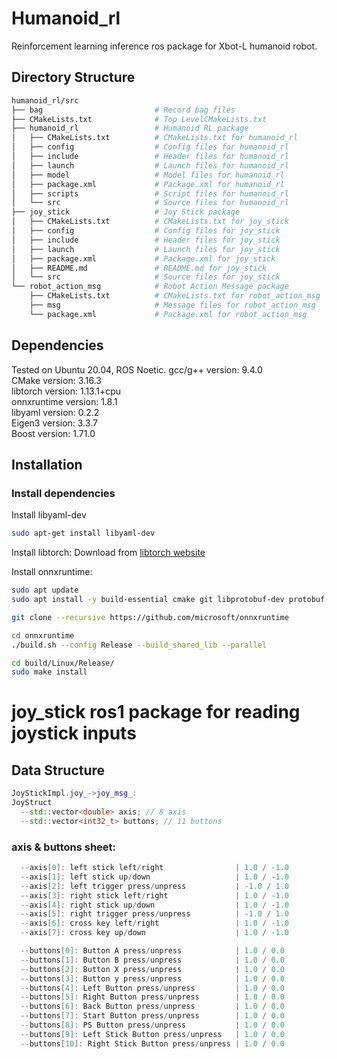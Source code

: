 # Humanoid_rl

Reinforcement learning inference ros package for Xbot-L humanoid robot.

## Directory Structure

```bash
humanoid_rl/src
├── bag                         # Record bag files
├── CMakeLists.txt              # Top LevelCMakeLists.txt
├── humanoid_rl                 # Humanoid RL package
│   ├── CMakeLists.txt          # CMakeLists.txt for humanoid_rl
│   ├── config                  # Config files for humanoid_rl
│   ├── include                 # Header files for humanoid_rl
│   ├── launch                  # Launch files for humanoid_rl
│   ├── model                   # Model files for humanoid_rl
│   ├── package.xml             # Package.xml for humanoid_rl
│   ├── scripts                 # Script files for humanoid_rl
│   └── src                     # Source files for humanoid_rl
├── joy_stick                   # Joy Stick package
│   ├── CMakeLists.txt          # CMakeLists.txt for joy_stick
│   ├── config                  # Config files for joy_stick
│   ├── include                 # Header files for joy_stick
│   ├── launch                  # Launch files for joy_stick
│   ├── package.xml             # Package.xml for joy_stick
│   ├── README.md               # README.md for joy_stick
│   └── src                     # Source files for joy_stick
└── robot_action_msg            # Robot Action Message package
    ├── CMakeLists.txt          # CMakeLists.txt for robot_action_msg
    ├── msg                     # Message files for robot_action_msg
    └── package.xml             # Package.xml for robot_action_msg
```

## Dependencies

Tested on Ubuntu 20.04, ROS Noetic.
gcc/g++ version: 9.4.0 \
CMake version: 3.16.3 \
libtorch version: 1.13.1+cpu \
onnxruntime version: 1.8.1 \
libyaml version: 0.2.2 \
Eigen3 version: 3.3.7 \
Boost version: 1.71.0

## Installation

### Install dependencies

Install libyaml-dev

```bash
sudo apt-get install libyaml-dev
```

Install libtorch: Download from [libtorch website](https://pytorch.org/)

Install onnxruntime:

```bash
sudo apt update
sudo apt install -y build-essential cmake git libprotobuf-dev protobuf-compiler

git clone --recursive https://github.com/microsoft/onnxruntime

cd onnxruntime
./build.sh --config Release --build_shared_lib --parallel

cd build/Linux/Release/
sudo make install
```

# joy_stick ros1 package for reading joystick inputs

## Data Structure
```c++
JoyStickImpl.joy_->joy_msg_:
JoyStruct
  --std::vector<double> axis; // 8 axis
  --std::vector<int32_t> buttons; // 11 buttons
```

### axis & buttons sheet:
```c++
  --axis[0]: left stick left/right                | 1.0 / -1.0
  --axis[1]: left stick up/down                   | 1.0 / -1.0
  --axis[2]: left trigger press/unpress           | -1.0 / 1.0
  --axis[3]: right stick left/right               | 1.0 / -1.0
  --axis[4]: right stick up/down                  | 1.0 / -1.0
  --axis[5]: right trigger press/unpress          | -1.0 / 1.0
  --axis[6]: cross key left/right                 | 1.0 / -1.0
  --axis[7]: cross key up/down                    | 1.0 / -1.0

  --buttons[0]: Button A press/unpress            | 1.0 / 0.0
  --buttons[1]: Button B press/unpress            | 1.0 / 0.0
  --buttons[2]: Button X press/unpress            | 1.0 / 0.0
  --buttons[3]: Button y press/unpress            | 1.0 / 0.0
  --buttons[4]: Left Button press/unpress         | 1.0 / 0.0
  --buttons[5]: Right Button press/unpress        | 1.0 / 0.0
  --buttons[6]: Back Button press/unpress         | 1.0 / 0.0
  --buttons[7]: Start Button press/unpress        | 1.0 / 0.0
  --buttons[8]: PS Button press/unpress           | 1.0 / 0.0
  --buttons[9]: Left Stick Button press/unpress   | 1.0 / 0.0
  --buttons[10]: Right Stick Button press/unpress | 1.0 / 0.0
```